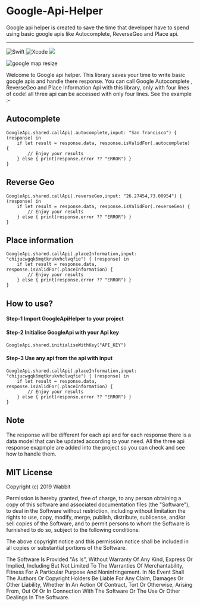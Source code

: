 # Google-Api-Helper
Google api helper is created to save the time that developer have to spend using basic google apis like Autocomplete, ReverseGeo and Place api.

---
![Swift](https://img.shields.io/badge/Swift-v4.2-orange.svg) 
![Xcode](https://img.shields.io/badge/XCode-10.0-blue.svg)
![](https://img.shields.io/badge/Google-Helper-green.svg) 

![google map resize](https://user-images.githubusercontent.com/20557360/56422259-1f509e80-62c4-11e9-82b2-5159ac877d57.gif)


Welcome to Google api helper. This library saves your time to write basic google apis and handle there response. You can call Google Autocomplete , ReverseGeo and Place Information Api with this library, only with four lines of code! all three api can be accessed with only four lines. See the example :-

## Autocomplete

    GoogleApi.shared.callApi(.autocomplete,input: "San francisco") { (response) in
        if let result = response.data, response.isValidFor(.autocomplete) {
            // Enjoy your results
        } else { print(response.error ?? "ERROR") }
    }
        
## Reverse Geo

    GoogleApi.shared.callApi(.reverseGeo,input: "26.27454,73.00954") { (response) in
        if let result = response.data, response.isValidFor(.reverseGeo) {
            // Enjoy your results
        } else { print(response.error ?? "ERROR") }
    }
## Place information
    GoogleApi.shared.callApi(.placeInformation,input: "chijucwgqk6mqtkrukvhclvqfie") { (response) in
        if let result = response.data, response.isValidFor(.placeInformation) {
            // Enjoy your results
        } else { print(response.error ?? "ERROR") }
    }

## How to use?

#### Step-1 Import GoogleApiHelper to your project
#### Step-2 Initialise GoogleApi with your Api key
    GoogleApi.shared.initialiseWithKey("API_KEY")
#### Step-3 Use any api from the api with input
    GoogleApi.shared.callApi(.placeInformation,input: "chijucwgqk6mqtkrukvhclvqfie") { (response) in
        if let result = response.data, response.isValidFor(.placeInformation) {
            // Enjoy your results
        } else { print(response.error ?? "ERROR") }
    }

## Note
The response will be different for each api and for each response there is a data model that can be updated according to your need. All the three api response exapmple are added into the project so you can check and see how to handle them.


## MIT License

Copyright (c) 2019 Wabbit

Permission is hereby granted, free of charge, to any person obtaining a copy
of this software and associated documentation files (the "Software"), to deal
in the Software without restriction, including without limitation the rights
to use, copy, modify, merge, publish, distribute, sublicense, and/or sell
copies of the Software, and to permit persons to whom the Software is
furnished to do so, subject to the following conditions:


The above copyright notice and this permission notice shall be included in all
copies or substantial portions of the Software.

The Software Is Provided "As Is", Without Warranty Of Any Kind, Express Or
Implied, Including But Not Limited To The Warranties Of Merchantability,
Fitness For A Particular Purpose And Noninfringement. In No Event Shall The
Authors Or Copyright Holders Be Liable For Any Claim, Damages Or Other
Liability, Whether In An Action Of Contract, Tort Or Otherwise, Arising From,
Out Of Or In Connection With The Software Or The Use Or Other Dealings In The Software.

